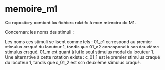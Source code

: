 # memoire_m1

Ce repository contient les fichiers relatifs à mon mémoire de M1.


Concernant les noms des stimuli :

Les noms des stimuli se lisent comme tels : 01_c1 correspond au premier stimulus 
craqué du locuteur 1, tandis que 01_c2 correspond à son deuxième stimulus craqué.
01_m est quant à lui le seul stimulus modal du locuteur 1.
Une alternative à cette notation existe : c_01_1 est le premier stimulus craqué
du locuteur 1, tandis que c_01_2 est son deuxième stimulus craqué.
